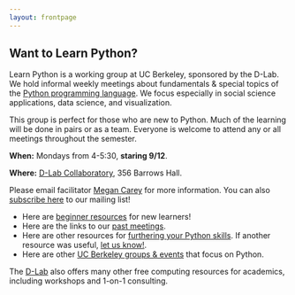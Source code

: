 ```yaml
---
layout: frontpage
---
```


## Want to Learn Python?

Learn Python is a working group at UC Berkeley, sponsored by the D-Lab. We hold informal weekly meetings about fundamentals & special topics of the [Python programming language](https://python.org/). We focus especially in social science applications, data science, and visualization. 

This group is perfect for those who are new to Python. Much of the learning will be done in pairs or as a team. Everyone is welcome to attend any or all meetings throughout the semester.

**When:** Mondays from 4-5:30, **staring 9/12**.

**Where:** [D-Lab Collaboratory](http://dlab.berkeley.edu/space), 356 Barrows Hall.

Please email facilitator [Megan Carey](mailto:mcarey@berkeley.edu) for more information. You can also [subscribe here](https://calmail.berkeley.edu/manage/list/listinfo/learnpython@lists.berkeley.edu) to our mailing list!

* Here are [beginner resources](/learn) for new learners!
* Here are the links to our [past meetings](/past).
* Here are other resources for [furthering your Python skills](/resources). If another resource was useful, [let us know!](mailto:mcarey@berkeley.edu).
* Here are other [UC Berkeley groups & events](/community) that focus on Python.

The [D-Lab](http://dlab.berkeley.edu) also offers many other free computing resources for academics, including workshops and 1-on-1 consulting.